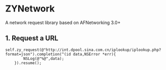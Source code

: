 # ZYNetwork
A network request library based on AFNetworking 3.0+
## 1. Request a URL
```objc
self.zy_request(@"http://int.dpool.sina.com.cn/iplookup/iplookup.php?format=json").completion(^(id data,NSError *err){
        NSLog(@"%@",data);
    }).resume();
```

